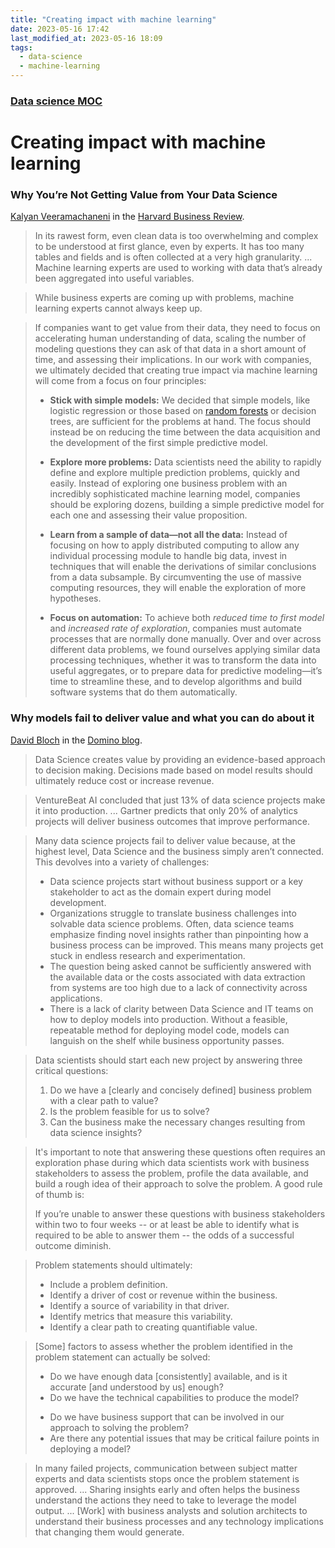 ```yaml
---
title: "Creating impact with machine learning"
date: 2023-05-16 17:42
last_modified_at: 2023-05-16 18:09
tags:
  - data-science
  - machine-learning
---
```


### [Data science MOC](Data%20science%20MOC.md)

# Creating impact with machine learning

### Why You’re Not Getting Value from Your Data Science

[Kalyan Veeramachaneni](http://www.kalyanv.org/) in the [Harvard Business Review](https://hbr.org/2016/12/why-youre-not-getting-value-from-your-data-science).

> In its rawest form, even clean data is too overwhelming and complex to be understood at first glance, even by experts. It has too many tables and fields and is often collected at a very high granularity. ... Machine learning experts are used to working with data that’s already been aggregated into useful variables.

> While business experts are coming up with problems, machine learning experts cannot always keep up.

> If companies want to get value from their data, they need to focus on accelerating human understanding of data, scaling the number of modeling questions they can ask of that data in a short amount of time, and assessing their implications. In our work with companies, we ultimately decided that creating true impact via machine learning will come from a focus on four principles:
> 
> * **Stick with simple models:** We decided that simple models, like logistic regression or those based on [random forests](https://en.wikipedia.org/wiki/Random_forest) or decision trees, are sufficient for the problems at hand. The focus should instead be on reducing the time between the data acquisition and the development of the first simple predictive model.
> 
> * **Explore more problems:** Data scientists need the ability to rapidly define and explore multiple prediction problems, quickly and easily. Instead of exploring one business problem with an incredibly sophisticated machine learning model, companies should be exploring dozens, building a simple predictive model for each one and assessing their value proposition.
>
> * **Learn from a sample of data—not all the data:** Instead of focusing on how to apply distributed computing to allow any individual processing module to handle big data, invest in techniques that will enable the derivations of similar conclusions from a data subsample. By circumventing the use of massive computing resources, they will enable the exploration of more hypotheses.
> 
> * **Focus on automation:** To achieve both _reduced time to first model_ and _increased rate of exploration_, companies must automate processes that are normally done manually. Over and over across different data problems, we found ourselves applying similar data processing techniques, whether it was to transform the data into useful aggregates, or to prepare data for predictive modeling—it’s time to streamline these, and to develop algorithms and build software systems that do them automatically.

### Why models fail to deliver value and what you can do about it

[David Bloch](https://www.dominodatalab.com/blog/author/david-bloch) in the [Domino blog](https://www.dominodatalab.com/blog/why-models-fail-to-deliver-value-and-what-you-can-do-about-it).

> Data Science creates value by providing an evidence-based approach to decision making. Decisions made based on model results should ultimately reduce cost or increase revenue.

> VentureBeat AI concluded that just 13% of data science projects make it into production. ... Gartner predicts that only 20% of analytics projects will deliver business outcomes that improve performance.

> Many data science projects fail to deliver value because, at the highest level, Data Science and the business simply aren’t connected. This devolves into a variety of challenges:
>
> * Data science projects start without business support or a key stakeholder to act as the domain expert during model development. 
> * Organizations struggle to translate business challenges into solvable data science problems. Often, data science teams emphasize finding novel insights rather than pinpointing how a business process can be improved. This means many projects get stuck in endless research and experimentation.  
> * The question being asked cannot be sufficiently answered with the available data or the costs associated with data extraction from systems are too high due to a lack of connectivity across applications.  
> * There is a lack of clarity between Data Science and IT teams on how to deploy models into production. Without a feasible, repeatable method for deploying model code, models can languish on the shelf while business opportunity passes.

> Data scientists should start each new project by answering three critical questions:
> 
> 1. Do we have a \[clearly and concisely defined\] business problem with a clear path to value?
> 2. Is the problem feasible for us to solve?  
> 3. Can the business make the necessary changes resulting from data science insights?

> It's important to note that answering these questions often requires an exploration phase during which data scientists work with business stakeholders to assess the problem, profile the data available, and build a rough idea of their approach to solve the problem.
> A good rule of thumb is:
> 
> If you’re unable to answer these questions with business stakeholders within two to four weeks -- or at least be able to identify what is required to be able to answer them -- the odds of a successful outcome diminish.

> Problem statements should ultimately:
> 
> -   Include a problem definition.
> -   Identify a driver of cost or revenue within the business.
> -   Identify a source of variability in that driver.
> -   Identify metrics that measure this variability.
> -   Identify a clear path to creating quantifiable value.

> \[Some\] factors to assess whether the problem identified in the problem statement can actually be solved:
> 
> * Do we have enough data \[consistently\] available, and is it accurate \[and understood by us\] enough?
> * Do we have the technical capabilities to produce the model?
> -   Do we have business support that can be involved in our approach to solving the problem?
> -   Are there any potential issues that may be critical failure points in deploying a model?

> In many failed projects, communication between subject matter experts and data scientists stops once the problem statement is approved. ... Sharing insights early and often helps the business understand the actions they need to take to leverage the model output. ... \[Work\] with business analysts and solution architects to understand their business processes and any technology implications that changing them would generate.
